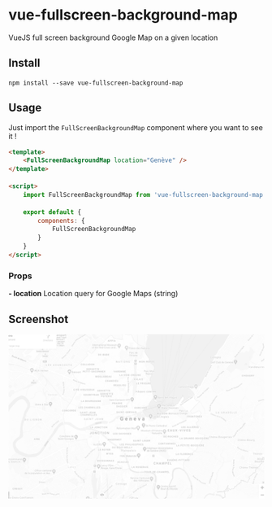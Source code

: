 # vue-fullscreen-background-map
VueJS full screen background Google Map on a given location

## Install
```shell
npm install --save vue-fullscreen-background-map
```

## Usage
Just import the `FullScreenBackgroundMap` component where you want to see it !

```html
<template>
    <FullScreenBackgroundMap location="Genève" />
</template>

<script>
	import FullScreenBackgroundMap from 'vue-fullscreen-background-map'

	export default {
		components: {
			FullScreenBackgroundMap
		}
	}
</script>
```

### Props
**- location**
Location query for Google Maps (string)


## Screenshot
![enter image description here](docs/img/fullscreen-background-map-screenshot.png)
